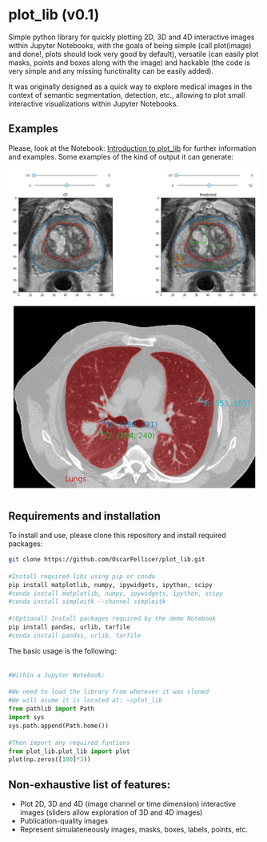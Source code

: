 # plot_lib (v0.1)

Simple python library for quickly plotting 2D, 3D and 4D interactive images within Jupyter Notebooks, with the goals of being simple (call plot(image) and done!, plots should look very good by default), versatile (can easily plot masks, points and boxes along with the image) and hackable (the code is very simple and any missing functinality can be easily added).

It was originally designed as a quick way to explore medical images in the context of semantic segmentation, detection, etc., allowing to plot small interactive visualizations within Jupyter Notebooks.

## Examples

Please, look at the Notebook: [Introduction to plot_lib](Introduction%20to%20plot_lib.ipynb) for further information and examples. Some examples of the kind of output it can generate:

![Example 1](./media/example_1.png "Example 1")
![Example 2](./media/example_2.png "Example 2")

## Requirements and installation

To install and use, please clone this repository and install required packages:
```bash
git clone https://github.com/OscarPellicer/plot_lib.git

#Install required libs using pip or conda
pip install matplotlib, numpy, ipywidgets, ipython, scipy
#conda install matplotlib, numpy, ipywidgets, ipython, scipy
#conda install simpleitk --channel simpleitk

#(Optional) Install packages required by the demo Notebook
pip install pandas, urlib, tarfile
#conda install pandas, urlib, tarfile

```

The basic usage is the following:
```python

#Within a Jupyter Notebook:

#We need to load the library from wherever it was cloned
#We will asume it is located at: ~/plot_lib
from pathlib import Path
import sys
sys.path.append(Path.home())

#Then import any required funtions
from plot_lib.plot_lib import plot
plot(np.zeros([100]*3))
```

## Non-exhaustive list of features:
 * Plot 2D, 3D and 4D (image channel or time dimension) interactive images (sliders allow exploration of 3D and 4D images)
 * Publication-quality images
 * Represent simulateneously images, masks, boxes, labels, points, etc.
